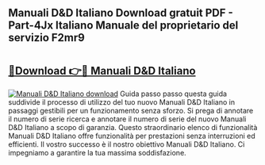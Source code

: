 ## Manuali D&D Italiano Download gratuit PDF - Part-4Jx Italiano Manuale del proprietario del servizio F2mr9

# <h2><a href="http://dfc0dla.blite.top/?on=Manuali+D%26D+Italiano">🔗Download 👉🔴 Manuali D&D Italiano</a></h2>

[![Manuali D&D Italiano download](https://i.imgur.com/lujVjoI.png)](http://dfc0dla.blite.top/?on=Manuali+D%26D+Italiano)
Guida passo passo questa guida suddivide il processo di utilizzo del tuo nuovo Manuali D&D Italiano in passaggi gestibili per un funzionamento senza sforzo. Si prega di annotare il numero di serie ricerca e annotare il numero di serie del nuovo Manuali D&D Italiano a scopo di garanzia. Questo straordinario elenco di funzionalità Manuali D&D Italiano offre funzionalità per prestazioni senza interruzioni ed efficienti. Il vostro successo è il nostro obiettivo Manuali D&D Italiano. Ci impegniamo a garantire la tua massima soddisfazione.
